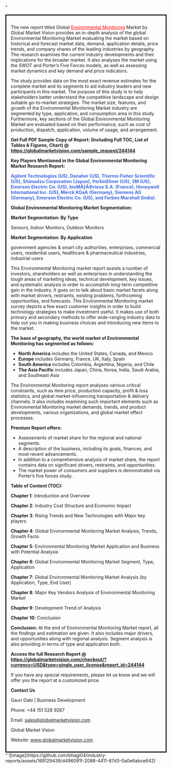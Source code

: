 "<div style='border: 3px solid black; padding: 1em;'>

The new report titled Global <a style='color: #ff0000;' href='https://globalmarketvision.com/reports/global-environmental-monitoring-market/244144'>Environmental Monitoring</a> Market by Global Market Vision provides an in-depth analysis of the global Environmental Monitoring Market evaluating the market based on historical and forecast market data, demand, application details, price trends, and company shares of the leading industries by geography. The research examines the current industry developments and their implications for the broader market. It also analyses the market using the SWOT and Porter’s Five Forces models, as well as assessing market dynamics and key demand and price indicators.

The study provides data on the most exact revenue estimates for the complete market and its segments to aid industry leaders and new participants in this market. The purpose of this study is to help stakeholders better understand the competitive landscape and design suitable go-to-market strategies. The market size, features, and growth of the Environmental Monitoring Market industry are segmented by type, application, and consumption area in this study. Furthermore, key sections of the Global Environmental Monitoring Market are evaluated based on their performance, such as cost of production, dispatch, application, volume of usage, and arrangement.

<strong>Get Full PDF Sample Copy of Report: (Including Full TOC, List of Tables &amp; Figures, Chart) @ <a style='color: #ff0000;' href='https://globalmarketvision.com/sample_request/244144?utm_source=linkedinPulse&utm_medium=Bhagyashree&utm_campaign=Bhagyashree'><strong>https://globalmarketvision.com/sample_request/244144</strong></a></strong>

<strong>Key Players Mentioned in the Global Environmental Monitoring Market Research Report:</strong>

<strong style='color: #4169e1;'>Agilent Technologies (US), Danaher (US), Thermo Fisher Scientific (US), Shimadzu Corporation (Japan), PerkinElmer (US), 3M (US), Emerson Electric Co. (US), bioMÃƒÂ©rieux S.A. (France), Honeywell International Inc. (US), Merck KGaA (Germany), Siemens AG (Germany), Emerson Electric Co. (US), and Forbes Marshall (India).</strong>

<strong>Global Environmental Monitoring Market Segmentation:</strong>

<strong>Market Segmentation: By Type</strong>

Sensors, Indoor Monitors, Outdoor Monitors

<strong>Market Segmentation: By Application</strong>

government agencies & smart city authorities, enterprises, commercial users, residential users, healthcare & pharmaceutical industries, industrial users

This Environmental Monitoring market report assists a number of investors, shareholders as well as enterprises in understanding the tough areas of marketing ideas, technical development, key issues, and systematic analysis in order to accomplish long-term competitive gain in the industry. It goes on to talk about basic market facets along with market drivers, restraints, existing problems, forthcoming opportunities, and forecasts. This Environmental Monitoring market survey depicts a few exact customer insights in order to build technology strategies to make investment useful. It makes use of both primary and secondary methods to offer wide-ranging industry data to help out you in making business choices and introducing new items to the market.

<strong>The base of geography, the world market of Environmental Monitoring has segmented as follows:</strong>
<ul>
  <li><strong>North America</strong> includes the United States, Canada, and Mexico</li>
  <li><strong>Europe</strong> includes Germany, France, UK, Italy, Spain</li>
  <li><strong>South America</strong> includes Colombia, Argentina, Nigeria, and Chile</li>
  <li><strong>The Asia Pacific</strong> includes Japan, China, Korea, India, Saudi Arabia, and Southeast Asia</li>
</ul>
The Environmental Monitoring report analyses various critical constraints, such as item price, production capacity, profit &amp; loss statistics, and global market-influencing transportation &amp; delivery channels. It also includes examining such important elements such as Environmental Monitoring market demands, trends, and product developments, various organizations, and global market effect processes.

<strong>Premium Report offers:</strong>
<ul>
  <li>Assessments of market share for the regional and national segments.</li>
  <li>A description of the business, including its goals, finances, and most recent advancements.</li>
  <li>In addition to a comprehensive analysis of market share, the report contains data on significant drivers, restraints, and opportunities.</li>
  <li>The market power of consumers and suppliers is demonstrated via Porter’s five forces study.</li>
</ul>
<strong>Table of Content (TOC):</strong>

<strong>Chapter 1</strong>: Introduction and Overview

<strong>Chapter 2</strong>: Industry Cost Structure and Economic Impact

<strong>Chapter 3</strong>: Rising Trends and New Technologies with Major key players

<strong>Chapter 4</strong>: Global Environmental Monitoring Market Analysis, Trends, Growth Facto

<strong>Chapter 5</strong>: Environmental Monitoring Market Application and Business with Potential Analysis

<strong>Chapter 6</strong>: Global Environmental Monitoring Market Segment, Type, Application

<strong>Chapter 7</strong>: Global Environmental Monitoring Market Analysis (by Application, Type, End User)

<strong>Chapter 8</strong>: Major Key Vendors Analysis of Environmental Monitoring Market

<strong>Chapter 9</strong>: Development Trend of Analysis

<strong>Chapter 10</strong>: Conclusion

<strong>Conclusion:</strong> At the end of Environmental Monitoring Market report, all the findings and estimation are given. It also includes major drivers, and opportunities along with regional analysis. Segment analysis is also providing in terms of type and application both.

<strong>Access the full Research Report </strong><strong>@</strong><strong> <strong><a style='color: #ff0000;' href='https://globalmarketvision.com/checkout/?currency=USD&type=single_user_license&report_id=244144?utm_source=linkedinPulse&utm_medium=Bhagyashree&utm_campaign=Bhagyashree'>https://globalmarketvision.com/checkout/?currency=USD&type=single_user_license&report_id=244144</a></strong>
</strong>

If you have any special requirements, please let us know and we will offer you the report at a customized price.

<strong>Contact Us</strong>

Gauri Dabi | Business Development

Phone: +44 151 528 9267

Email: <a href='mailto:sales@globalmarketvision.com'>sales@globalmarketvision.com</a>

Global Market Vision

Website: <a href='http://www.globalmarketvision.com/'>www.globalmarketvision.com</a>

</div>"
![image](https://github.com/bhagi04/industry-reports/assets/169129438/d496091f-2088-4411-87d3-0a0e6abce642)
